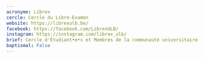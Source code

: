 ```yaml
---
acronyme: Librex
cercle: Cercle du Libre-Examen
website: https://librexulb.be/
facebook: https://facebook.com/LibrexULB/
instagram: https://instagram.com/librex_ulb/
brief: Cercle d'Étudiant•e•s et Membres de la communauté universitaire qui adhère et promouvoient le Libre-Examen
baptismal: False
---
```

